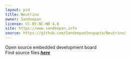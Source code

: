 ```yaml
---
layout: pid
title: Neutrino
owner: Sandeepan
license: CC-BY-NC-ND 4.0
site: https://www.sandeepan.info
source: https://github.com/SandeepanSengupta/Neutrino/
---
```

Open source embedded development board
<br/>
Find source files **_[here](https://github.com/SandeepanSengupta/Neutrino/tree/master/Sources/)_**
